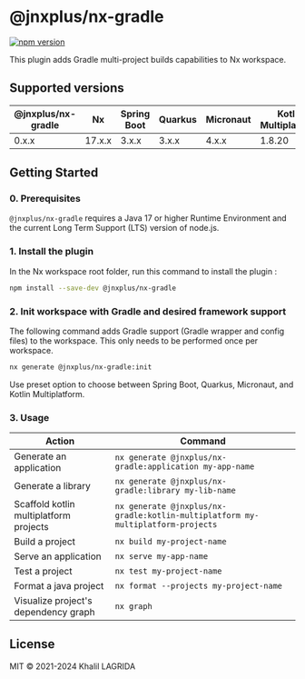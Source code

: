 # @jnxplus/nx-gradle

[![npm version](https://badge.fury.io/js/@jnxplus%2Fnx-gradle.svg)](https://badge.fury.io/js/@jnxplus%2Fnx-gradle)

This plugin adds Gradle multi-project builds capabilities to Nx workspace.

## Supported versions

| @jnxplus/nx-gradle | Nx     | Spring Boot | Quarkus | Micronaut | Kotlin Multiplatform |
| ------------------ | ------ | ----------- | ------- | --------- | -------------------- |
| 0.x.x              | 17.x.x | 3.x.x       | 3.x.x   | 4.x.x     | 1.8.20               |

## Getting Started

### 0. Prerequisites

`@jnxplus/nx-gradle` requires a Java 17 or higher Runtime Environment and the current Long Term Support (LTS) version of node.js.

### 1. Install the plugin

In the Nx workspace root folder, run this command to install the plugin :

```bash
npm install --save-dev @jnxplus/nx-gradle
```

### 2. Init workspace with Gradle and desired framework support

The following command adds Gradle support (Gradle wrapper and config files) to the workspace. This only needs to be performed once per workspace.

```bash
nx generate @jnxplus/nx-gradle:init
```

Use preset option to choose between Spring Boot, Quarkus, Micronaut, and Kotlin Multiplatform.

### 3. Usage

| Action                                 | Command                                                                         |
| -------------------------------------- | ------------------------------------------------------------------------------- |
| Generate an application                | `nx generate @jnxplus/nx-gradle:application my-app-name`                        |
| Generate a library                     | `nx generate @jnxplus/nx-gradle:library my-lib-name`                            |
| Scaffold kotlin multiplatform projects | `nx generate @jnxplus/nx-gradle:kotlin-multiplatform my-multiplatform-projects` |
| Build a project                        | `nx build my-project-name`                                                      |
| Serve an application                   | `nx serve my-app-name`                                                          |
| Test a project                         | `nx test my-project-name`                                                       |
| Format a java project                  | `nx format --projects my-project-name`                                          |
| Visualize project's dependency graph   | `nx graph`                                                                      |

## License

MIT © 2021-2024 Khalil LAGRIDA
